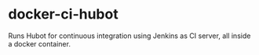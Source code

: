 docker-ci-hubot
===============

Runs Hubot for continuous integration using Jenkins as CI server, all inside a docker container.
